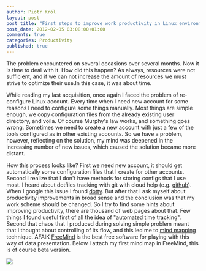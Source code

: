 ```yaml
---
author: Piotr Król
layout: post
post_title: "First steps to improve work productivity in Linux environment"
post_date: 2012-02-05 03:08:00+01:00
comments: true
categories: Productivity
published: true
---
```


The problem encountered on several occasions over several months. Now it is time to deal with it. How did this happen? As always, resources were not sufficient, and if we can not increase the amount of resources we must strive to optimize their use.In this case, it was about time.  
    
    
While reading my last acquisition, once again I faced the problem of re-configure Linux account. Every time when I need new account for some reasons I need to configure some things manually. Most things are simple enough, we copy configuration files from the already existing user directory, and voila. Of course Murphy's law works, and something goes wrong. Sometimes we need to create a new account with just a few of the tools configured as in other existing accounts. So we have a problem, however, reflecting on the solution, my mind was deepened in the increasing number of new issues, which caused the solution became more distant.  
    
    
How this process looks like? First we need new account, it should get automatically some configuration files that I create for other accounts. Second I realize that I don't have methods for storing configs that I use most. I heard about dotfiles tracking with git with cloud help (e.g. [github](https://github.com/)). When I google this issue I found [dotty](https://github.com/trym/dotty). But after that I ask myself about productivity improvements in broad sense and the conclusion was that my work scheme should be changed. So I try to find some hints about improving productivity, there are thousand of web pages about that. Few things I found useful first of all the idea of "automated time tracking". Second that chaos that I produced during solving simple problem meant that I thought about controlling of its flow, and this led me to [mind mapping](http://en.wikipedia.org/wiki/Mind_map) technique. AFAIK [FreeMind](http://freemind.sourceforge.net/wiki/index.php/Main_Page) is the best free software for playing with this way of data presentation. Below I attach my first mind map in FreeMind, this is of course beta version.  
    
    

  ![](http://4.bp.blogspot.com/-JCXeznxAkyM/Ty3jqvKH1UI/AAAAAAAAAD8/6Rye6fkesjM/s640/improve_productivity.png)
    
